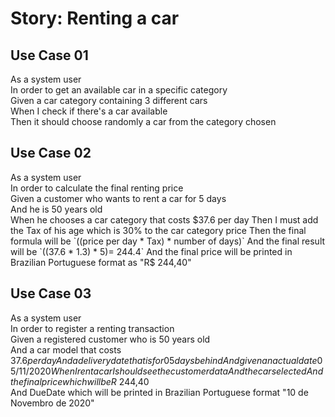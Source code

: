# Story: Renting a car

## Use Case 01

As a system user  
In order to get an available car in a specific category  
Given a car category containing 3 different cars  
When I check if there's a car available  
Then it should choose randomly a car from the category chosen

## Use Case 02

As a system user  
In order to calculate the final renting price  
Given a customer who wants to rent a car for 5 days  
And he is 50 years old  
When he chooses a car category that costs $37.6 per day  
Then I must add the Tax of his age which is 30% to the car category price  
Then the final formula will be `((price per day * Tax) * number of days)`  
And the final result will be `((37.6 * 1.3) * 5)= 244.4`    
And the final price will be printed in Brazilian Portuguese format as "R$ 244,40"

## Use Case 03

As a system user  
In order to register a renting transaction  
Given a registered customer who is 50 years old  
And a car model that costs $37.6 per day  
And a delivery date that is for 05 days behind  
And given an actual date 05/11/2020  
When I rent a car I should see the customer data  
And the car selected  
And the final price  which will be R$ 244,40  
And DueDate which will be printed in Brazilian Portuguese format "10 de Novembro de 2020"  